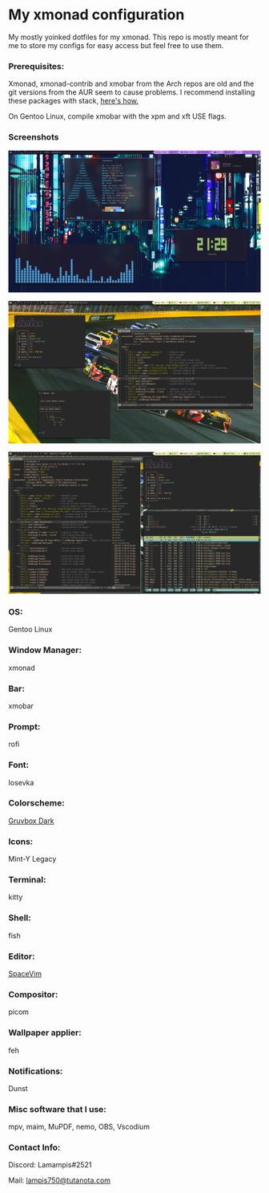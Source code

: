 # My xmonad configuration
 My mostly yoinked dotfiles for my xmonad. This repo is mostly meant for me to store my configs for easy access but feel free to use them.

### Prerequisites: 

 Xmonad, xmonad-contrib and xmobar from the Arch repos are old and the git versions from the AUR seem to cause problems.
I recommend installing these packages with stack, [here's how.](https://brianbuccola.com/how-to-install-xmonad-and-xmobar-via-stack/)

On Gentoo Linux, compile xmobar with the xpm and xft USE flags.

### Screenshots

![](desktopscreenshot.png)

![](1678902994.png)

![](1678903064.png)

### OS: 
Gentoo Linux

### Window Manager: 
xmonad 

### Bar: 
xmobar

### Prompt: 
rofi

### Font: 
Iosevka

### Colorscheme: 
[Gruvbox Dark](https://github.com/jmattheis/gruvbox-dark-gtk)

### Icons: 
Mint-Y Legacy

### Terminal: 
kitty

### Shell: 
fish

### Editor:
[SpaceVim](https://spacevim.org/)

### Compositor: 
picom

### Wallpaper applier: 
feh

### Notifications: 
Dunst

### Misc software that I use:
mpv, maim, MuPDF, nemo, OBS, Vscodium

### Contact Info:

Discord: Lamampis#2521

Mail: lampis750@tutanota.com
